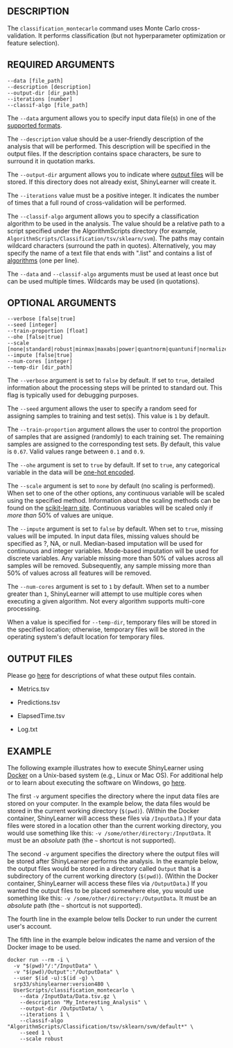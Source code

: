 ## DESCRIPTION

The `classification_montecarlo` command uses Monte Carlo cross-validation. It performs classification (but not hyperparameter optimization or feature selection).

## REQUIRED ARGUMENTS

    --data [file_path]
    --description [description]
    --output-dir [dir_path]
    --iterations [number]
    --classif-algo [file_path]

The `--data` argument allows you to specify input data file(s) in one of the [supported formats](https://github.com/srp33/ShinyLearner/blob/master/InputFormats.md).

The `--description` value should be a user-friendly description of the analysis that will be performed. This description will be specified in the output files. If the description contains space characters, be sure to surround it in quotation marks.

The `--output-dir` argument allows you to indicate where [output files](https://github.com/srp33/ShinyLearner/blob/master/OutputFiles.md) will be stored. If this directory does not already exist, ShinyLearner will create it.

The `--iterations` value must be a positive integer. It indicates the number of times that a full round of cross-validation will be performed.

The `--classif-algo` argument allows you to specify a classification algorithm to be used in the analysis. The value should be a relative path to a script specified under the AlgorithmScripts directory (for example, `AlgorithmScripts/Classification/tsv/sklearn/svm`). The paths may contain wildcard characters (surround the path in quotes). Alternatively, you may specify the name of a text file that ends with ".list" and contains a list of [algorithms](https://github.com/srp33/ShinyLearner/blob/master/Algorithms.md) (one per line).

The `--data` and `--classif-algo` arguments must be used at least once but can be used multiple times. Wildcards may be used (in quotations).

## OPTIONAL ARGUMENTS

    --verbose [false|true]
    --seed [integer]
    --train-proportion [float]
    --ohe [false|true]
    --scale [none|standard|robust|minmax|maxabs|power|quantnorm|quantunif|normalizer]
    --impute [false|true]
    --num-cores [integer]
    --temp-dir [dir_path]

The `--verbose` argument is set to `false` by default. If set to `true`, detailed information about the processing steps will be printed to standard out. This flag is typically used for debugging purposes.

The `--seed` argument allows the user to specify a random seed for assigning samples to training and test set(s). This value is `1` by default.

The `--train-proportion` argument allows the user to control the proportion of samples that are assigned (randomly) to each training set. The remaining samples are assigned to the corresponding test sets. By default, this value is `0.67`. Valid values range between `0.1` and `0.9`.

The `--ohe` argument is set to `true` by default. If set to `true`, any categorical variable in the data will be [one-hot encoded](https://www.quora.com/What-is-one-hot-encoding-and-when-is-it-used-in-data-science).

The `--scale` argument is set to `none` by default (no scaling is performed). When set to one of the other options, any continuous variable will be scaled using the specified method. Information about the scaling methods can be found on the [scikit-learn site](https://scikit-learn.org/stable/auto_examples/preprocessing/plot_all_scaling.html#sphx-glr-auto-examples-preprocessing-plot-all-scaling-py). Continuous variables will be scaled only if *more than* 50% of values are unique.

The `--impute` argument is set to `false` by default. When set to `true`, missing values will be imputed. In input data files, missing values should be specified as ?, NA, or null. Median-based imputation will be used for continuous and integer variables. Mode-based imputation will be used for discrete variables. Any variable missing more than 50% of values across all samples will be removed. Subsequently, any sample missing more than 50% of values across all features will be removed.

The `--num-cores` argument is set to `1` by default. When set to a number greater than `1`, ShinyLearner will attempt to use multiple cores when executing a given algorithm. Not every algorithm supports multi-core processing.

When a value is specified for `--temp-dir`, temporary files will be stored in the specified location; otherwise, temporary files will be stored in the operating system's default location for temporary files.

## OUTPUT FILES

Please go [here](https://github.com/srp33/ShinyLearner/blob/master/OutputFiles.md) for descriptions of what these output files contain.

* Metrics.tsv

* Predictions.tsv

* ElapsedTime.tsv

* Log.txt

## EXAMPLE

The following example illustrates how to execute ShinyLearner using [Docker](https://www.docker.com) on a Unix-based system (e.g., Linux or Mac OS). For additional help or to learn about executing the software on Windows, go [here](http://bioapps.byu.edu/shinylearner/).

The first `-v` argument specifies the directory where the input data files are stored on your computer. In the example below, the data files would be stored in the current working directory (`$(pwd)`). (Within the Docker container, ShinyLearner will access these files via `/InputData`.) If your data files were stored in a location other than the current working directory, you would use something like this: `-v /some/other/directory:/InputData`. It must be an *absolute* path (the `~` shortcut is not supported).

The second `-v` argument specifies the directory where the output files will be stored after ShinyLearner performs the analysis. In the example below, the output files would be stored in a directory called `Output` that is a subdirectory of the current working directory (`$(pwd)`). (Within the Docker container, ShinyLearner will access these files via `/OutputData`.) If you wanted the output files to be placed somewhere else, you would use something like this: `-v /some/other/directory:/OutputData`. It must be an *absolute* path (the `~` shortcut is not supported).

The fourth line in the example below tells Docker to run under the current user's account.

The fifth line in the example below indicates the name and version of the Docker image to be used.

    docker run --rm -i \
      -v "$(pwd)"/:"/InputData" \
      -v "$(pwd)/Output":"/OutputData" \
      --user $(id -u):$(id -g) \
      srp33/shinylearner:version480 \
      UserScripts/classification_montecarlo \
        --data /InputData/Data.tsv.gz \
        --description "My_Interesting_Analysis" \
        --output-dir /OutputData/ \
        --iterations 1 \
        --classif-algo "AlgorithmScripts/Classification/tsv/sklearn/svm/default*" \
        --seed 1 \
        --scale robust
